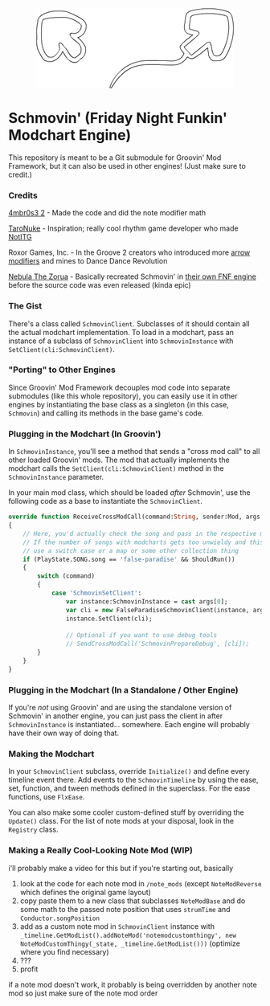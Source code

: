 <p align="center">
  <img src="https://github.com/4mbr0s3-2/Schmovin/blob/main/SchmovinLogo.png?raw=true" alt="Schmovin' Logo"/>
</p>

# Schmovin' (Friday Night Funkin' Modchart Engine)
This repository is meant to be a Git submodule for Groovin' Mod Framework, but it can also be used in other engines! (Just make sure to credit.)

### Credits

[4mbr0s3 2](https://www.youtube.com/channel/UCez-Erpr0oqmC71vnDrM9yA) - Made the code and did the note modifier math

[TaroNuke](https://twitter.com/TaroNuke) - Inspiration; really cool rhythm game developer who made [NotITG](https://notitg.heysora.net/)

Roxor Games, Inc. - In the Groove 2 creators who introduced more [arrow modifiers](http://manual.pocitac.com/en/modifiers.html) and mines to Dance Dance Revolution

[Nebula The Zorua](https://twitter.com/Nebula_Zorua) - Basically recreated Schmovin' in [their own FNF engine](https://github.com/nebulazorua/andromeda-engine/blob/e6686c04ccebada08d8574e1c46b6188738debb2/source/modchart/modifiers/PerspectiveModifier.hx) before the source code was even released (kinda epic)

### The Gist
There's a class called `SchmovinClient`. Subclasses of it should contain all the actual modchart implementation. 
To load in a modchart, pass an instance of a subclass of `SchmovinClient` into `SchmovinInstance` with `SetClient(cli:SchmovinClient)`.

### "Porting" to Other Engines
Since Groovin' Mod Framework decouples mod code into separate submodules (like this whole repository), you can easily use it in other engines by instantiating the base class as a singleton (in this case, `Schmovin`) and calling its methods in the base game's code.

### Plugging in the Modchart (In Groovin')
In `SchmovinInstance`, you'll see a method that sends a "cross mod call" to all other loaded Groovin' mods.
The mod that actually implements the modchart calls the `SetClient(cli:SchmovinClient)` method in the `SchmovinInstance` parameter.

In your main mod class, which should be loaded *after* Schmovin', use the following code as a base to instantiate the `SchmovinClient`.
```haxe
override function ReceiveCrossModCall(command:String, sender:Mod, args:Array<Dynamic>)
{
    // Here, you'd actually check the song and pass in the respective modchart
    // If the number of songs with modcharts gets too unwieldy and this code gets too long,
    // use a switch case or a map or some other collection thing 
    if (PlayState.SONG.song == 'false-paradise' && ShouldRun())
    {
        switch (command)
        {
            case 'SchmovinSetClient':
                var instance:SchmovinInstance = cast args[0];
                var cli = new FalseParadiseSchmovinClient(instance, args[1], args[2]);
                instance.SetClient(cli);
                
                // Optional if you want to use debug tools
                // SendCrossModCall('SchmovinPrepareDebug', [cli]);
        }
    }
}
```

### Plugging in the Modchart (In a Standalone / Other Engine)

If you're *not* using Groovin' and are using the standalone version of Schmovin' in another engine, you can just pass the client in after `SchmovinInstance` is instantiated... somewhere. Each engine will probably have their own way of doing that.

### Making the Modchart
In your `SchmovinClient` subclass, override `Initialize()` and define every timeline event there.
Add events to the `SchmovinTimeline` by using the ease, set, function, and tween methods defined in the superclass.
For the ease functions, use `FlxEase`.

You can also make some cooler custom-defined stuff by overriding the `Update()` class.
For the list of note mods at your disposal, look in the `Registry` class.

### Making a Really Cool-Looking Note Mod (WIP)
i'll probably make a video for this but if you're starting out, basically
1. look at the code for each note mod in `/note_mods` (except `NoteModReverse` which defines the original game layout)
2. copy paste them to a new class that subclasses `NoteModBase` and do some math to the passed note position that uses `strumTime` and `Conductor.songPosition`
3. add as a custom note mod in `SchmovinClient` instance with `_timeline.GetModList().addNoteMod('notemodcustomthingy', new NoteModCustomThingy(_state, _timeline.GetModList()))` (optimize where you find necessary)
4. ???
6. profit

if a note mod doesn't work, it probably is being overridden by another note mod so just make sure of the note mod order
